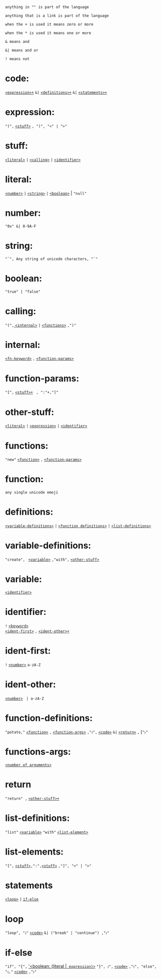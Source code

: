 `anything in "" is part of the language`
<br>

`anything that is a link is part of the language`
<br>

`when the + is used it means zero or more` 
<br>

`when the * is used it means one or more`
<br>

`& means and`
<br>

`&| means and or`
<br>

`! means not`
<br>

# code:
[`<expression>+`](#expression)   `&|`  [`<definitions>+`](#definitions) `&|` [`<statements>+`](#statements)

# expression:
`"(",` [`<stuff>`](#stuff) `, ")", "<" | ">"` 

# stuff:
[`<literal>`](#literal) `|` [`<calling>`](#calling) `|` [`<identifier>`](#identifier)
# literal:
[`<number>`](#number) `|` [`<string>`](#string) `|` [`<boolean>`](#boolean) | `"null"`

# number:
`"0x" &| 0-9A-F`

# string:
``"`", Any string of unicode characters, "`"  ``

# boolean:
`"true" | "false"`

# calling:
`"(",`[ `<internal>`](#internal) `|` [`<functions>`](#functions) `,")"`

# internal: 
[`<fn-keyword>`](#fn-keywords) `,` [`<function-params>`](#function-params)

# function-params: 
`"[",` [`<stuff>+`](#other-stuff) ` , ":"+,"]"`

# other-stuff:
[`<literal>`](#literal) `|` [`<expression>`](#expression) `|` [`<identifier>`](#identifier)

# functions:
`"new"` [`<function>`](#function) `,` [`<function-params>`](#function-params)

# function: 
`any single unicode emoji`

# definitions:
[`<variable-definitions>`](#variable-definitions) `|` [`<function definitions>`](#function-definitions) `|` [`<list-definitions>`](#list-definitions) 

# variable-definitions:
`"create", ` [`<variable>`](#variable) `,"with",` [`<other-stuff>`](#other-stuff)

# variable:
[`<identifier>`](#identifier)

# identifier:
`!` [`<keyword>`](#keyword)
<br>
[`<ident-first>`](#ident-first) `,` [`<ident-other>+`](#ident-other)

# ident-first:
`!` [`<number>`](#number) `a-zA-Z`

# ident-other:
[`<number>`](#number) ` | a-zA-Z`

# function-definitions:
`"potato,"` [`<function>`](#function) `,` [`<function-args>`](#functions-args) `,"⧼",` [`<code>`](#code) `&|` [`<return>`](#return) `,` [`"⧽"`

# functions-args:
[`<number of arguments>`](#number) 

# return
`"return" ,` [`<other-stuff>+`](#other-stuff)
# list-definitions:
`"list"` [`<variable>`](#variable) `"with"` [`<list-element>`](#list-elements)

# list-elements:
`"[",` [`<stuff>`](#other-stuff)`,":",`[`<stuff>`](#other-stuff) `,"]", "<" | ">"`

# statements
[`<loop>`](#loop) `|` [`if-else`](#if-else)

# loop 
`"loop", "⧼"` [`<code>`](#code) `&| ("break" | "continue") ,"⧽"`

# if-else
`"if", "{",` ['<boolean: ](#boolean) [(literal |](#literal)[` expression)>`](#expression) `"}", ⧼",` [`<code>`](#code) `,"⧽",
"else", "⧼,"` [`<code>`](#code) `,"⧽"`